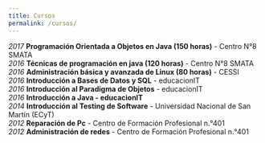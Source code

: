 ```yaml
---
title: Cursos
permalink: /cursos/
---
```


_2017_ **Programación Orientada a Objetos en Java (150 horas)** - Centro N°8 SMATA  
_2016_ **Técnicas de programación en java (120 horas)** - Centro N°8 SMATA  
_2016_ **Administración básica y avanzada de Linux (80 horas)** - CESSI  
_2016_ **Introducción a Bases de Datos y SQL** - educacionIT  
_2016_ **Introducción al Paradigma de Objetos** - educacionIT  
_2016_ **Introducción a Java -  educacionIT**  
_2014_ **Introducción al Testing de Software** -  Universidad Nacional de San Martín (ECyT)  
_2012_ **Reparación de Pc** - Centro de Formación Profesional n.°401  
_2012_ **Administración de redes** - Centro de Formación Profesional n.°401  


   